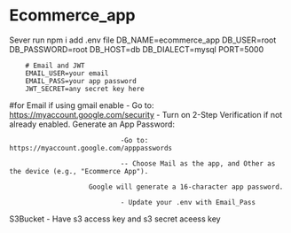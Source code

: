 # Ecommerce_app
Sever run 
npm i
add .env file 
        DB_NAME=ecommerce_app
        DB_USER=root
        DB_PASSWORD=root
        DB_HOST=db
        DB_DIALECT=mysql
        PORT=5000

        # Email and JWT
        EMAIL_USER=your email
        EMAIL_PASS=your app password
        JWT_SECRET=any secret key here 

#for Email if using gmail enable - Go to: https://myaccount.google.com/security
                                 - Turn on 2-Step Verification if not already enabled.
                        Generate an App Password:

                                -Go to: https://myaccount.google.com/apppasswords

                                -- Choose Mail as the app, and Other as the device (e.g., "Ecommerce App").

                        Google will generate a 16-character app password.

                                - Update your .env with Email_Pass

S3Bucket - Have s3 access key and s3 secret aceess key 



